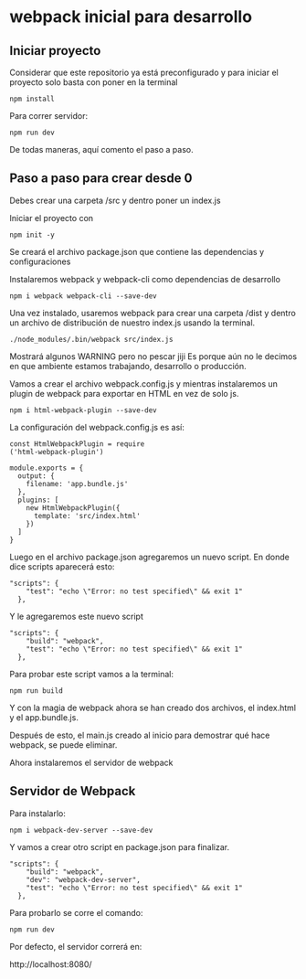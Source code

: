 # webpack inicial para desarrollo

## Iniciar proyecto
Considerar que este repositorio ya está preconfigurado y para iniciar el proyecto solo basta con poner en la terminal

`npm install`

Para correr servidor:

`npm run dev`

De todas maneras, aquí comento el paso a paso.

## Paso a paso para crear desde 0

Debes crear una carpeta /src y dentro poner un index.js

Iniciar el proyecto con

`npm init -y`

Se creará el archivo package.json que contiene las dependencias y configuraciones

Instalaremos webpack y webpack-cli como dependencias de desarrollo

`npm i webpack webpack-cli --save-dev`

Una vez instalado, usaremos webpack para crear una carpeta /dist y dentro un archivo de distribución de nuestro index.js usando la terminal.

`./node_modules/.bin/webpack src/index.js`

Mostrará algunos WARNING pero no pescar jiji
Es porque aún no le decimos en que ambiente estamos trabajando, desarrollo o producción.

Vamos a crear el archivo webpack.config.js y mientras instalaremos un plugin de webpack para exportar en HTML en vez de solo js.

`npm i html-webpack-plugin --save-dev`

La configuración del webpack.config.js es así:

    const HtmlWebpackPlugin = require
    ('html-webpack-plugin')
    
    module.exports = {
      output: {
        filename: 'app.bundle.js'
      },
      plugins: [
        new HtmlWebpackPlugin({
          template: 'src/index.html'
        })
      ]
    }


Luego en el archivo package.json agregaremos un nuevo script. En donde dice scripts aparecerá esto:

    "scripts": {
        "test": "echo \"Error: no test specified\" && exit 1"
      },


Y le agregaremos este nuevo script

    "scripts": {
        "build": "webpack",
        "test": "echo \"Error: no test specified\" && exit 1"
      },


Para probar este script vamos a la terminal:

`npm run build`

Y con la magia de webpack ahora se han creado dos archivos, el index.html y el app.bundle.js.

Después de esto, el main.js creado al inicio para demostrar qué hace webpack, se puede eliminar.

Ahora instalaremos el servidor de webpack

## Servidor de Webpack

Para instalarlo:

`npm i webpack-dev-server --save-dev`

Y vamos a crear otro script en package.json para finalizar.

    "scripts": {
        "build": "webpack",
        "dev": "webpack-dev-server",
        "test": "echo \"Error: no test specified\" && exit 1"
      },

Para probarlo se corre el comando:

`npm run dev`

Por defecto, el servidor correrá en:

http://localhost:8080/
